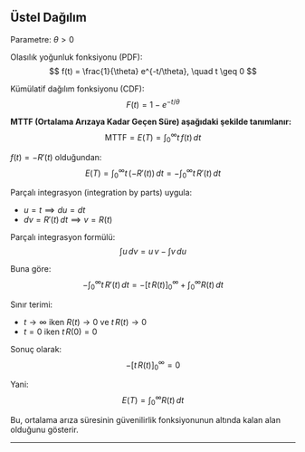 ## Üstel Dağılım
Parametre: $\theta > 0$

Olasılık yoğunluk fonksiyonu (PDF):
$$
f(t) = \frac{1}{\theta} e^{-t/\theta}, \quad t \geq 0
$$

Kümülatif dağılım fonksiyonu (CDF):
$$
F(t) = 1 - e^{-t/\theta}
$$

**MTTF (Ortalama Arızaya Kadar Geçen Süre) aşağıdaki şekilde tanımlanır:**
$$
\mathrm{MTTF} = E(T) = \int_0^\infty t\,f(t)\,dt
$$

$f(t) = -R'(t)$ olduğundan:
$$
E(T) = \int_0^\infty t\,(-R'(t))\,dt = -\int_0^\infty t\,R'(t)\,dt
$$

Parçalı integrasyon (integration by parts) uygula:
- $u = t \implies du = dt$
- $dv = R'(t)\,dt \implies v = R(t)$

Parçalı integrasyon formülü:
$$
\int u\,dv = u\,v - \int v\,du
$$

Buna göre:
$$
-\int_0^\infty t\,R'(t)\,dt = -\left[ t\,R(t) \right]_0^\infty + \int_0^\infty R(t)\,dt
$$

Sınır terimi:
- $t \to \infty$ iken $R(t) \to 0$ ve $t\,R(t) \to 0$
- $t = 0$ iken $t\,R(0) = 0$

Sonuç olarak:
$$
-\left[ t\,R(t) \right]_0^\infty = 0
$$

Yani:
$$
E(T) = \int_0^\infty R(t)\,dt
$$

Bu, ortalama arıza süresinin güvenilirlik fonksiyonunun altında kalan alan olduğunu gösterir.

---
